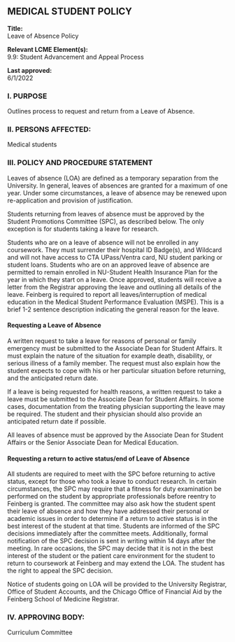 ## MEDICAL STUDENT POLICY

**Title:**  
Leave of Absence Policy

**Relevant LCME Element(s):**  
9.9: Student Advancement and Appeal Process

**Last approved:**  
6/1/2022

### I. PURPOSE
Outlines process to request and return from a Leave of Absence.

### II. PERSONS AFFECTED:
Medical students

### III. POLICY AND PROCEDURE STATEMENT

Leaves of absence (LOA) are defined as a temporary separation from the University. In general, leaves of absences are granted for a maximum of one year. Under some circumstances, a leave of absence may be renewed upon re-application and provision of justification.

Students returning from leaves of absence must be approved by the Student Promotions Committee (SPC), as described below. The only exception is for students taking a leave for research.

Students who are on a leave of absence will not be enrolled in any coursework. They must surrender their hospital ID Badge(s), and Wildcard and will not have access to CTA UPass/Ventra card, NU student parking or student loans. Students who are on an approved leave of absence are permitted to remain enrolled in NU-Student Health Insurance Plan for the year in which they start on a leave. Once approved, students will receive a letter from the Registrar approving the leave and outlining all details of the leave. Feinberg is required to report all leaves/interruption of medical education in the Medical Student Performance Evaluation (MSPE). This is a brief 1-2 sentence description indicating the general reason for the leave.

#### Requesting a Leave of Absence

A written request to take a leave for reasons of personal or family emergency must be submitted to the Associate Dean for Student Affairs. It must explain the nature of the situation for example death, disability, or serious illness of a family member. The request must also explain how the student expects to cope with his or her particular situation before returning, and the anticipated return date.

If a leave is being requested for health reasons, a written request to take a leave must be submitted to the Associate Dean for Student Affairs. In some cases, documentation from the treating physician supporting the leave may be required. The student and their physician should also provide an anticipated return date if possible.

All leaves of absence must be approved by the Associate Dean for Student Affairs or the Senior Associate Dean for Medical Education.

#### Requesting a return to active status/end of Leave of Absence

All students are required to meet with the SPC before returning to active status, except for those who took a leave to conduct research. In certain circumstances, the SPC may require that a fitness for duty examination be performed on the student by appropriate professionals before reentry to Feinberg is granted. The committee may also ask how the student spent their leave of absence and how they have addressed their personal or academic issues in order to determine if a return to active status is in the best interest of the student at that time. Students are informed of the SPC decisions immediately after the committee meets. Additionally, formal notification of the SPC decision is sent in writing within 14 days after the meeting. In rare occasions, the SPC may decide that it is not in the best interest of the student or the patient care environment for the student to return to coursework at Feinberg and may extend the LOA. The student has the right to appeal the SPC decision.

Notice of students going on LOA will be provided to the University Registrar, Office of Student Accounts, and the Chicago Office of Financial Aid by the Feinberg School of Medicine Registrar.

### IV. APPROVING BODY:
Curriculum Committee